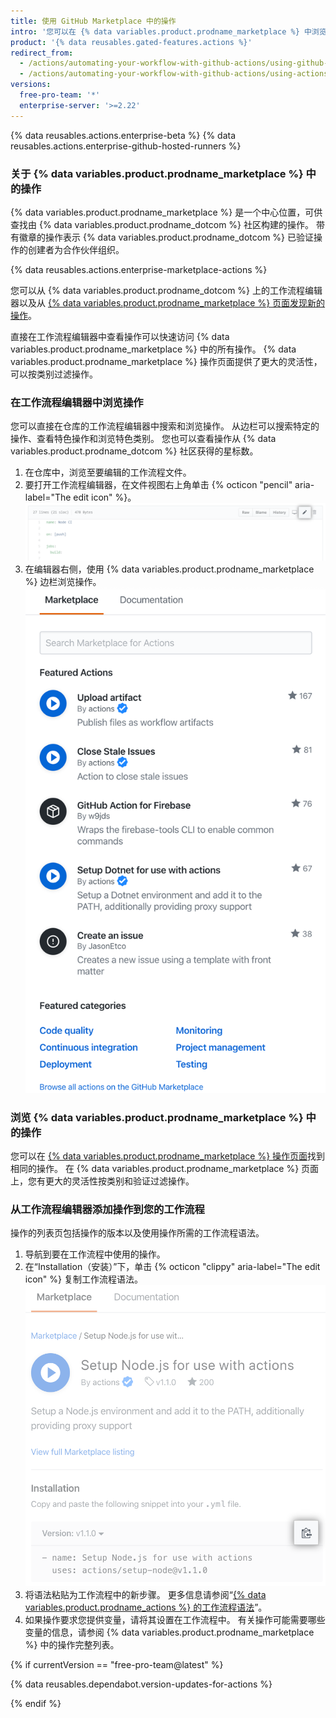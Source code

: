 ```yaml
---
title: 使用 GitHub Marketplace 中的操作
intro: '您可以在 {% data variables.product.prodname_marketplace %} 中浏览和搜索要用于工作流程的操作。'
product: '{% data reusables.gated-features.actions %}'
redirect_from:
  - /actions/automating-your-workflow-with-github-actions/using-github-marketplace-actions
  - /actions/automating-your-workflow-with-github-actions/using-actions-from-github-marketplace-in-your-workflow
versions:
  free-pro-team: '*'
  enterprise-server: '>=2.22'
---
```


{% data reusables.actions.enterprise-beta %}
{% data reusables.actions.enterprise-github-hosted-runners %}

### 关于 {% data variables.product.prodname_marketplace %} 中的操作

{% data variables.product.prodname_marketplace %} 是一个中心位置，可供查找由 {% data variables.product.prodname_dotcom %} 社区构建的操作。  带有徽章的操作表示 {% data variables.product.prodname_dotcom %} 已验证操作的创建者为合作伙伴组织。

{% data reusables.actions.enterprise-marketplace-actions %}

您可以从 {% data variables.product.prodname_dotcom %} 上的工作流程编辑器以及从 [{% data variables.product.prodname_marketplace %} 页面发现新的操作](https://github.com/marketplace/actions/)。

直接在工作流程编辑器中查看操作可以快速访问 {% data variables.product.prodname_marketplace %} 中的所有操作。 {% data variables.product.prodname_marketplace %} 操作页面提供了更大的灵活性，可以按类别过滤操作。

### 在工作流程编辑器中浏览操作

您可以直接在仓库的工作流程编辑器中搜索和浏览操作。 从边栏可以搜索特定的操作、查看特色操作和浏览特色类别。 您也可以查看操作从 {% data variables.product.prodname_dotcom %} 社区获得的星标数。

1. 在仓库中，浏览至要编辑的工作流程文件。
1. 要打开工作流程编辑器，在文件视图右上角单击 {% octicon "pencil" aria-label="The edit icon" %}。 ![编辑工作流程文件按钮](/assets/images/help/repository/actions-edit-workflow-file.png)
1. 在编辑器右侧，使用 {% data variables.product.prodname_marketplace %} 边栏浏览操作。 ![Marketplace 工作流程边栏](/assets/images/help/repository/actions-marketplace-sidebar.png)

### 浏览 {% data variables.product.prodname_marketplace %} 中的操作

您可以在 [{% data variables.product.prodname_marketplace %} 操作页面](https://github.com/marketplace/actions/)找到相同的操作。 在 {% data variables.product.prodname_marketplace %} 页面上，您有更大的灵活性按类别和验证过滤操作。

### 从工作流程编辑器添加操作到您的工作流程

操作的列表页包括操作的版本以及使用操作所需的工作流程语法。

1. 导航到要在工作流程中使用的操作。
1. 在“Installation（安装）”下，单击 {% octicon "clippy" aria-label="The edit icon" %} 复制工作流程语法。 ![查看操作列表](/assets/images/help/repository/actions-sidebar-detailed-view.png)
1. 将语法粘贴为工作流程中的新步骤。 更多信息请参阅“[{% data variables.product.prodname_actions %} 的工作流程语法](/actions/automating-your-workflow-with-github-actions/workflow-syntax-for-github-actions#jobsjob_idsteps)”。
1. 如果操作要求您提供变量，请将其设置在工作流程中。 有关操作可能需要哪些变量的信息，请参阅 {% data variables.product.prodname_marketplace %} 中的操作完整列表。

{% if currentVersion == "free-pro-team@latest" %}

{% data reusables.dependabot.version-updates-for-actions %}

{% endif %}
